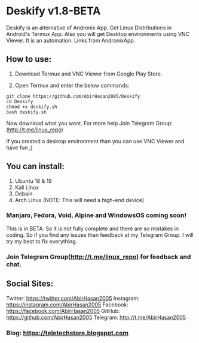 # Deskify v1.8-BETA
Deskify is an alternative of Andronix App. Get Linux Distributions in Android's Termux App. Also you will get Desktop environments using VNC Viewer. It is an automation. Links from AndronixApp.

## How to use:
1. Download Termux and VNC Viewer from Google Play Store.

2. Open Termux and enter the below commands:
```
git clone https://github.com/AbirHasan2005/Deskify
cd Deskify
chmod +x deskify.sh
bash deskify.sh
```
Now download what you want. For more help Join Telegram Group: (http://t.me/linux_repo)

If you created a desktop environment than you can use VNC Viewer and have fun ;)

## You can install:
1. Ubuntu 18 & 19
2. Kali Linux
3. Debain
4. Arch Linux (NOTE: This will need a high-end device)
### Manjaro, Fedora, Void, Alpine and WindowsOS coming soon!

This is in BETA. So it is not fully complete and there are so mistakes in coding. So if you find any issues than feedback at my Telegram Group. I will try my best to fix everything.

### Join Telegram Group(http://t.me/linux_repo) for feedback and chat.

## Social Sites:
Twitter: https://twitter.com/AbirHasan2005
Instagram: https://instagram.com/AbirHasan2005
Facebook: https://facebook.com/AbirHasan2005
GitHub: https://github.com/AbirHasan2005
Telegram: http://t.me/AbirHasan2005

### Blog: https://teletechstore.blogspot.com
